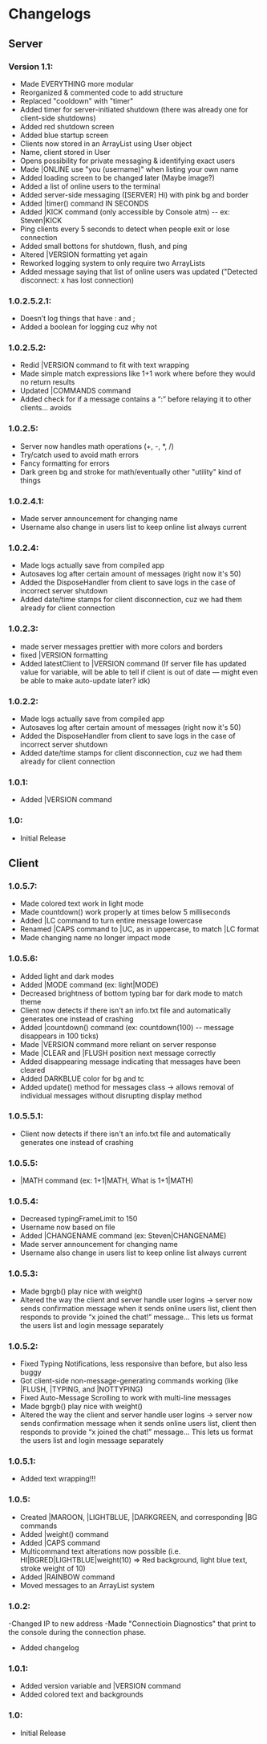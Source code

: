 # Changelogs

## Server

### Version 1.1:
- Made EVERYTHING more modular
- Reorganized & commented code to add structure
- Replaced "cooldown" with "timer"
- Added timer for server-initiated shutdown (there was already one for client-side shutdowns)
- Added red shutdown screen
- Added blue startup screen
- Clients now stored in an ArrayList using User object
- Name, client stored in User
- Opens possibility for private messaging & identifying exact users
- Made |ONLINE use "you (username)" when listing your own name
- Added loading screen to be changed later (Maybe image?)
- Added a list of online users to the terminal
- Added server-side messaging ([SERVER] Hi) with pink bg and border
- Added |timer() command IN SECONDS
- Added |KICK command (only accessible by Console atm) -- ex: Steven|KICK
- Ping clients every 5 seconds to detect when people exit or lose connection
- Added small bottons for shutdown, flush, and ping
- Altered |VERSION formatting yet again
- Reworked logging system to only require two ArrayLists
- Added message saying that list of online users was updated ("Detected disconnect: x has lost connection)

### 1.0.2.5.2.1:
- Doesn’t log things that have : and ;
- Added a boolean for logging cuz why not

### 1.0.2.5.2:
- Redid |VERSION command to fit with text wrapping
- Made simple match expressions like 1+1 work where before they would no return results
- Updated |COMMANDS command
- Added check for if a message contains a “:” before relaying it to other clients… avoids 

### 1.0.2.5:
- Server now handles math operations (+, -, *, /)
- Try/catch used to avoid math errors
- Fancy formatting for errors
- Dark green bg and stroke for math/eventually other "utility" kind of things

### 1.0.2.4.1:
- Made server announcement for changing name
- Username also change in users list to keep online list always current

### 1.0.2.4:
- Made logs actually save from compiled app
- Autosaves log after certain amount of messages (right now it's 50)
- Added the DisposeHandler from client to save logs in the case of incorrect server shutdown
- Added date/time stamps for client disconnection, cuz we had them already for client connection

### 1.0.2.3:
- made server messages prettier with more colors and borders
- fixed |VERSION formatting
- Added latestClient to |VERSION command (If server file has updated value for variable, will be able to tell if client is out of date — might even be able to make auto-update later? idk)

### 1.0.2.2:
- Made logs actually save from compiled app
- Autosaves log after certain amount of messages (right now it's 50)
- Added the DisposeHandler from client to save logs in the case of incorrect server shutdown
- Added date/time stamps for client disconnection, cuz we had them already for client connection

### 1.0.1:
- Added |VERSION command

### 1.0:
- Initial Release


## Client

### 1.0.5.7:
- Made colored text work in light mode
- Made countdown() work properly at times below 5 milliseconds
- Added |LC command to turn entire message lowercase
- Renamed |CAPS command to |UC, as in uppercase, to match |LC format
- Made changing name no longer impact mode

### 1.0.5.6:
- Added light and dark modes
- Added |MODE command (ex: light|MODE)
- Decreased brightness of bottom typing bar for dark mode to match theme
- Client now detects if there isn't an info.txt file and automatically generates one instead of crashing
- Added |countdown() command (ex: countdown(100) -- message disappears in 100 ticks)
- Made |VERSION command more reliant on server response
- Made |CLEAR and |FLUSH position next message correctly
- Added disappearing message indicating that messages have been cleared
- Added DARKBLUE color for bg and tc
- Added update() method for messages class -> allows removal of individual messages without disrupting display method

### 1.0.5.5.1:
- Client now detects if there isn't an info.txt file and automatically generates one instead of crashing

### 1.0.5.5:
- |MATH command (ex: 1+1|MATH, What is 1+1|MATH)

### 1.0.5.4:
- Decreased typingFrameLimit to 150
- Username now based on file
- Added |CHANGENAME command (ex: Steven|CHANGENAME)
- Made server announcement for changing name
- Username also change in users list to keep online list always current

### 1.0.5.3:
- Made bgrgb() play nice with weight()
- Altered the way the client and server handle user logins -> server now sends confirmation message when it sends online users list, client then responds to provide “x joined the chat!” message… This lets us format the users list and login message separately

### 1.0.5.2:
- Fixed Typing Notifications, less responsive than before, but also less buggy
- Got client-side non-message-generating commands working (like |FLUSH, |TYPING, and |NOTTYPING)
- Fixed Auto-Message Scrolling to work with multi-line messages
- Made bgrgb() play nice with weight()
- Altered the way the client and server handle user logins -> server now sends confirmation message when it sends online users list, client then responds to provide “x joined the chat!” message… This lets us format the users list and login message separately

### 1.0.5.1:
- Added text wrapping!!!

### 1.0.5:
- Created |MAROON, |LIGHTBLUE, |DARKGREEN, and corresponding |BG commands
- Added |weight() command
- Added |CAPS command
- Multicommand text alterations now possible (i.e. HI|BGRED|LIGHTBLUE|weight(10) => Red background, light blue text, stroke weight of 10)
- Added |RAINBOW command
- Moved messages to an ArrayList system

### 1.0.2:
-Changed IP to new address
-Made "Connectioin Diagnostics" that print to the console during the connection phase.
- Added changelog

### 1.0.1:
- Added version variable and |VERSION command
- Added colored text and backgrounds

### 1.0:
- Initial Release
